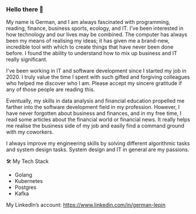 ### Hello there 👋

My name is German, and I am always fascinated with programming, reading, finance, business sports, ecology, and IT. I've been interested in how technology and our lives may be combined. The computer has always been my means of realising my ideas; it has given me a brand-new, incredible tool with which to create things that have never been done before. I found the ability to understand how to mix up business and IT really significant.

I've been working in IT and software development since I started my job in 2020. I truly value the time I spent with such gifted and forgiving colleagues who helped me discover who I am. Please accept my sincere gratitude if any of those people are reading this. 

Eventually, my skills in data analysis and financial education propelled me farther into the software development field in my profession. However, I have never forgotten about business and finances, and in my free time, I read some articles about the financial world or financial news. It really helps me realise the business side of my job and easily find a command ground with my coworkers. 

I always improve my engineering skills by solving different algorithmic tasks and system design tasks. System design and IT in general are my passions.

🛠 My Tech Stack
- Golang
- Kubernetes
- Postgres
- Kafka

My LinkedIn’s account: https://www.linkedin.com/in/german-lepin  


<!--
**GermanLepin/GermanLepin** is a ✨ _special_ ✨ repository because its `README.md` (this file) appears on your GitHub profile.

Here are some ideas to get you started:

- 🔭 I’m currently working on ...
- 🌱 I’m currently learning ...
- 👯 I’m looking to collaborate on ...
- 🤔 I’m looking for help with ...
- 💬 Ask me about ...
- 📫 How to reach me: ...
- 😄 Pronouns: ...
- ⚡ Fun fact: ...
-->
